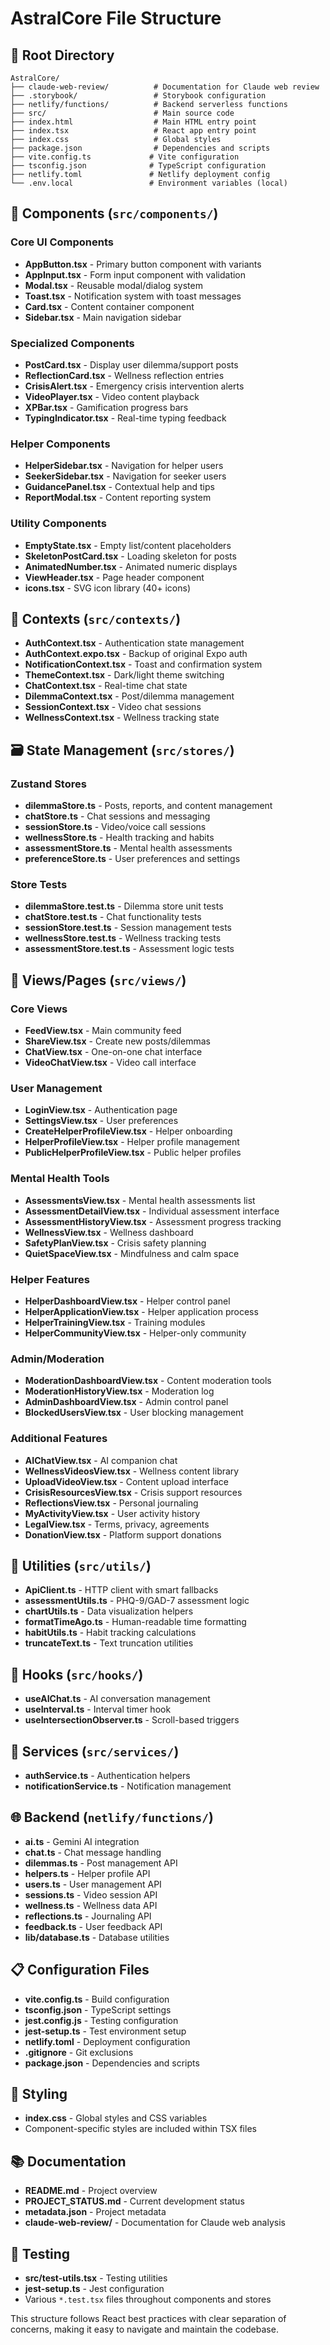 # AstralCore File Structure

## 📁 Root Directory
```
AstralCore/
├── claude-web-review/          # Documentation for Claude web review
├── .storybook/                 # Storybook configuration
├── netlify/functions/          # Backend serverless functions
├── src/                        # Main source code
├── index.html                  # Main HTML entry point
├── index.tsx                   # React app entry point
├── index.css                   # Global styles
├── package.json                # Dependencies and scripts
├── vite.config.ts             # Vite configuration
├── tsconfig.json              # TypeScript configuration
├── netlify.toml               # Netlify deployment config
└── .env.local                 # Environment variables (local)
```

## 🎨 Components (`src/components/`)

### Core UI Components
- **AppButton.tsx** - Primary button component with variants
- **AppInput.tsx** - Form input component with validation
- **Modal.tsx** - Reusable modal/dialog system
- **Toast.tsx** - Notification system with toast messages
- **Card.tsx** - Content container component
- **Sidebar.tsx** - Main navigation sidebar

### Specialized Components
- **PostCard.tsx** - Display user dilemma/support posts
- **ReflectionCard.tsx** - Wellness reflection entries
- **CrisisAlert.tsx** - Emergency crisis intervention alerts
- **VideoPlayer.tsx** - Video content playback
- **XPBar.tsx** - Gamification progress bars
- **TypingIndicator.tsx** - Real-time typing feedback

### Helper Components
- **HelperSidebar.tsx** - Navigation for helper users
- **SeekerSidebar.tsx** - Navigation for seeker users
- **GuidancePanel.tsx** - Contextual help and tips
- **ReportModal.tsx** - Content reporting system

### Utility Components
- **EmptyState.tsx** - Empty list/content placeholders
- **SkeletonPostCard.tsx** - Loading skeleton for posts
- **AnimatedNumber.tsx** - Animated numeric displays
- **ViewHeader.tsx** - Page header component
- **icons.tsx** - SVG icon library (40+ icons)

## 🧠 Contexts (`src/contexts/`)
- **AuthContext.tsx** - Authentication state management
- **AuthContext.expo.tsx** - Backup of original Expo auth
- **NotificationContext.tsx** - Toast and confirmation system
- **ThemeContext.tsx** - Dark/light theme switching
- **ChatContext.tsx** - Real-time chat state
- **DilemmaContext.tsx** - Post/dilemma management
- **SessionContext.tsx** - Video chat sessions
- **WellnessContext.tsx** - Wellness tracking state

## 🗃️ State Management (`src/stores/`)

### Zustand Stores
- **dilemmaStore.ts** - Posts, reports, and content management
- **chatStore.ts** - Chat sessions and messaging
- **sessionStore.ts** - Video/voice call sessions
- **wellnessStore.ts** - Health tracking and habits
- **assessmentStore.ts** - Mental health assessments
- **preferenceStore.ts** - User preferences and settings

### Store Tests
- **dilemmaStore.test.ts** - Dilemma store unit tests
- **chatStore.test.ts** - Chat functionality tests
- **sessionStore.test.ts** - Session management tests
- **wellnessStore.test.ts** - Wellness tracking tests
- **assessmentStore.test.ts** - Assessment logic tests

## 📱 Views/Pages (`src/views/`)

### Core Views
- **FeedView.tsx** - Main community feed
- **ShareView.tsx** - Create new posts/dilemmas
- **ChatView.tsx** - One-on-one chat interface
- **VideoChatView.tsx** - Video call interface

### User Management
- **LoginView.tsx** - Authentication page
- **SettingsView.tsx** - User preferences
- **CreateHelperProfileView.tsx** - Helper onboarding
- **HelperProfileView.tsx** - Helper profile management
- **PublicHelperProfileView.tsx** - Public helper profiles

### Mental Health Tools
- **AssessmentsView.tsx** - Mental health assessments list
- **AssessmentDetailView.tsx** - Individual assessment interface
- **AssessmentHistoryView.tsx** - Assessment progress tracking
- **WellnessView.tsx** - Wellness dashboard
- **SafetyPlanView.tsx** - Crisis safety planning
- **QuietSpaceView.tsx** - Mindfulness and calm space

### Helper Features
- **HelperDashboardView.tsx** - Helper control panel
- **HelperApplicationView.tsx** - Helper application process
- **HelperTrainingView.tsx** - Training modules
- **HelperCommunityView.tsx** - Helper-only community

### Admin/Moderation
- **ModerationDashboardView.tsx** - Content moderation tools
- **ModerationHistoryView.tsx** - Moderation log
- **AdminDashboardView.tsx** - Admin control panel
- **BlockedUsersView.tsx** - User blocking management

### Additional Features
- **AIChatView.tsx** - AI companion chat
- **WellnessVideosView.tsx** - Wellness content library
- **UploadVideoView.tsx** - Content upload interface
- **CrisisResourcesView.tsx** - Crisis support resources
- **ReflectionsView.tsx** - Personal journaling
- **MyActivityView.tsx** - User activity history
- **LegalView.tsx** - Terms, privacy, agreements
- **DonationView.tsx** - Platform support donations

## 🔧 Utilities (`src/utils/`)
- **ApiClient.ts** - HTTP client with smart fallbacks
- **assessmentUtils.ts** - PHQ-9/GAD-7 assessment logic
- **chartUtils.ts** - Data visualization helpers
- **formatTimeAgo.ts** - Human-readable time formatting
- **habitUtils.ts** - Habit tracking calculations
- **truncateText.ts** - Text truncation utilities

## 🎣 Hooks (`src/hooks/`)
- **useAIChat.ts** - AI conversation management
- **useInterval.ts** - Interval timer hook
- **useIntersectionObserver.ts** - Scroll-based triggers

## 🔐 Services (`src/services/`)
- **authService.ts** - Authentication helpers
- **notificationService.ts** - Notification management

## 🌐 Backend (`netlify/functions/`)
- **ai.ts** - Gemini AI integration
- **chat.ts** - Chat message handling
- **dilemmas.ts** - Post management API
- **helpers.ts** - Helper profile API
- **users.ts** - User management API
- **sessions.ts** - Video session API
- **wellness.ts** - Wellness data API
- **reflections.ts** - Journaling API
- **feedback.ts** - User feedback API
- **lib/database.ts** - Database utilities

## 📋 Configuration Files
- **vite.config.ts** - Build configuration
- **tsconfig.json** - TypeScript settings
- **jest.config.js** - Testing configuration
- **jest-setup.ts** - Test environment setup
- **netlify.toml** - Deployment configuration
- **.gitignore** - Git exclusions
- **package.json** - Dependencies and scripts

## 🎨 Styling
- **index.css** - Global styles and CSS variables
- Component-specific styles are included within TSX files

## 📚 Documentation
- **README.md** - Project overview
- **PROJECT_STATUS.md** - Current development status
- **metadata.json** - Project metadata
- **claude-web-review/** - Documentation for Claude web analysis

## 🧪 Testing
- **src/test-utils.tsx** - Testing utilities
- **jest-setup.ts** - Jest configuration
- Various `*.test.tsx` files throughout components and stores

This structure follows React best practices with clear separation of concerns, making it easy to navigate and maintain the codebase.